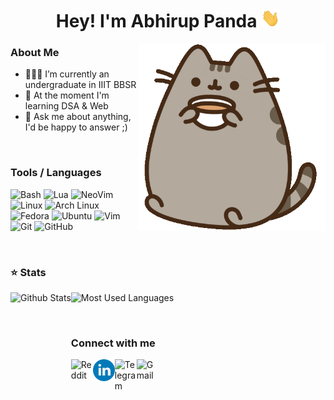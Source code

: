 <h1 align="center">Hey! I'm Abhirup Panda <img src="https://raw.githubusercontent.com/EvilSeal1980/EvilSeal1980/main/assets/hi.gif?raw=true" width="30px" height="30px"></h1>

<img align="right" height=300px width=300px alt="Catpuccino gif" src="https://raw.githubusercontent.com/EvilSeal1980/EvilSeal1980/main/assets/catpuccino.gif" />

### About Me

-   👨🏻‍🎓 I’m currently an undergraduate in IIIT BBSR
-   🌱 At the moment I'm learning DSA & Web
-   💬 Ask me about anything, I'd be happy to answer ;)

&nbsp;

### Tools / Languages

<!-- Icons: https://simpleicons.org/ -->

![Bash](https://img.shields.io/badge/-Bash-05122A?style=for-the-badge&color=302d41&logo=gnu-bash&logoColor=4EAA25)
![Lua](https://img.shields.io/badge/-Lua-05122A?style=for-the-badge&color=302d41&logo=lua&logoColor=0062cc)
![NeoVim](https://img.shields.io/badge/-NeoVim-05122A?style=for-the-badge&color=302d41&logo=neovim&logoColor=4b9e4b)
![Linux](https://img.shields.io/badge/-Linux-05122A?style=for-the-badge&color=302d41&logo=linux&logoColor=dfb914)
![Arch Linux](https://img.shields.io/badge/-Arch-05122A?style=for-the-badge&color=302d41&logo=archlinux&logoColor=3399cc)
![Fedora](https://img.shields.io/badge/-Fedora-05122A?style=for-the-badge&color=302d41&logo=fedora&logoColor=294172)
![Ubuntu](https://img.shields.io/badge/-Ubuntu-05122A?style=for-the-badge&color=302d41&logo=ubuntu&logoColor=d64613)
![Vim](https://img.shields.io/badge/-Vim-05122A?style=for-the-badge&color=302d41&logo=vim&logoColor=4EAA25)
![Git](https://img.shields.io/badge/-Git-05122A?style=for-the-badge&color=302d41&logo=git)
![GitHub](https://img.shields.io/badge/-GitHub-05122A?style=for-the-badge&color=302d41&logo=github)

&nbsp;

### ⭐ Stats

<!-- Catppuccin themed -->
<img height="170" align="left" src="https://github-readme-stats.vercel.app/api?username=EvilSeal1980&show_icons=true&bg_color=302d41&border_color=302d41&title_color=f5e0dc&text_color=d9e0ee&icon_color=c9cbff" alt="Github Stats" />
<img src="https://github-readme-stats.vercel.app/api/top-langs/?username=EvilSeal1980&layout=compact&show_icons=true&bg_color=302d41&border_color=302d41&title_color=f5e0dc&text_color=ffffff&icon_color=c9cbff&langs_count=6" alt="Most Used Languages" />

&nbsp;

### Connect with me

[<img align="left" alt="Reddit" width="35px" src="https://cdn.icon-icons.com/icons2/1195/PNG/512/1490889653-reddit_82537.png" />][reddit]
[<img align="left" alt="Linkedin" width="35px" src="https://raw.githubusercontent.com/EvilSeal1980/EvilSeal1980/main/assets/linkedin_icon-icons.com_65929.png" />][linkedin]
[<img align="left" alt="Telegram" width="35px" src="https://cdn.icon-icons.com/icons2/923/PNG/512/telegram_icon-icons.com_72055.png" />][telegram]
[<img align="left" alt="Gmail" width="35px" src="https://cdn.icon-icons.com/icons2/2429/PNG/512/gmail_logo_icon_147283.png" />][gmail]

&nbsp;

[gmail]: mailto:evilseal09@gmail.com
[reddit]: https://www.reddit.com/user/EvilSeal_1980
[telegram]: https://t.me/evil_seal
[linkedin]: https://www.linkedin.com/in/abhirup-panda-a40020214/

